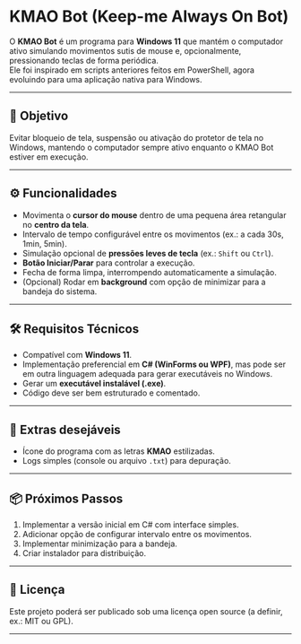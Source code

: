 # KMAO Bot (Keep-me Always On Bot)

O **KMAO Bot** é um programa para **Windows 11** que mantém o computador ativo simulando movimentos sutis de mouse e, opcionalmente, pressionando teclas de forma periódica.  
Ele foi inspirado em scripts anteriores feitos em PowerShell, agora evoluindo para uma aplicação nativa para Windows.

---

## 🎯 Objetivo

Evitar bloqueio de tela, suspensão ou ativação do protetor de tela no Windows, mantendo o computador sempre ativo enquanto o KMAO Bot estiver em execução.

---

## ⚙️ Funcionalidades

- Movimenta o **cursor do mouse** dentro de uma pequena área retangular no **centro da tela**.  
- Intervalo de tempo configurável entre os movimentos (ex.: a cada 30s, 1min, 5min).  
- Simulação opcional de **pressões leves de tecla** (ex.: `Shift` ou `Ctrl`).  
- **Botão Iniciar/Parar** para controlar a execução.  
- Fecha de forma limpa, interrompendo automaticamente a simulação.  
- (Opcional) Rodar em **background** com opção de minimizar para a bandeja do sistema.  

---

## 🛠️ Requisitos Técnicos

- Compatível com **Windows 11**.  
- Implementação preferencial em **C# (WinForms ou WPF)**, mas pode ser em outra linguagem adequada para gerar executáveis no Windows.  
- Gerar um **executável instalável (.exe)**.  
- Código deve ser bem estruturado e comentado.  

---

## 🚀 Extras desejáveis

- Ícone do programa com as letras **KMAO** estilizadas.  
- Logs simples (console ou arquivo `.txt`) para depuração.  

---

## 📦 Próximos Passos

1. Implementar a versão inicial em C# com interface simples.  
2. Adicionar opção de configurar intervalo entre os movimentos.  
3. Implementar minimização para a bandeja.  
4. Criar instalador para distribuição.  

---

## 📜 Licença

Este projeto poderá ser publicado sob uma licença open source (a definir, ex.: MIT ou GPL).

---
